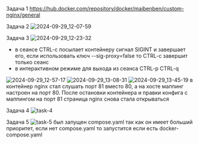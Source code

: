 Задача 1
https://hub.docker.com/repository/docker/maibenben/custom-nginx/general

Задача 2
![2024-09-29_12-07-59](https://github.com/user-attachments/assets/3244e238-a7d6-4ffa-bd57-9d6c2b035a21)

Задача 3
![2024-09-29_12-23-32](https://github.com/user-attachments/assets/05920a91-875b-4459-a12c-c869954cc836)
- в сеансе CTRL-c посылает контейнеру сигнал SIGINT и завершает его, если использовать ключ --sig-proxy=false то CTRL-c завершит только сеанс
- в интерактивном режиме для выхода из сеанса CTRL-p CTRL-q

![2024-09-29_12-57-17](https://github.com/user-attachments/assets/20c132cf-7d64-4b5f-b18c-6b5124b225a1)
![2024-09-29_13-08-31](https://github.com/user-attachments/assets/da888784-af3a-409c-8a04-a936ee85277e)
![2024-09-29_13-45-19](https://github.com/user-attachments/assets/d9c2d702-f35d-435c-b2a3-f9676c3519b5)
в контейнер nginx стал слушать порт 81 вместо 80, а на хосте маппинг настроен на порт 80. После остановки контейнера и правки конфига с маппингом на порт 81 страница nginx снова стала открываться

Задача 4
![task-4](https://github.com/user-attachments/assets/6bc758e5-5e68-4731-8639-2fc6a5425f7b)

Задача 5
![task-5](https://github.com/user-attachments/assets/c283a735-f6d8-405b-b9b6-e610b20a98ed)
был запущен compose.yaml так как он имеет больший приоритет, если нет compose.yaml то запустится если есть docker-compose.yaml 




